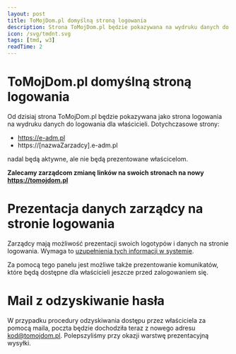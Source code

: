 ```yaml
---
layout: post
title: ToMojDom.pl domyślną stroną logowania
description: Strona ToMojDom.pl będzie pokazywana na wydruku danych do logowania i z jej adresu będą przychodziły maile do odzyskania hasła.
icon: /svg/tmdnt.svg
tags: [tmd, w3]
readTime: 2
---
```


# ToMojDom.pl domyślną stroną logowania

Od dzisiaj strona ToMojDom.pl będzie pokazywana jako strona logowania
na wydruku danych do logowania dla właścicieli. Dotychczasowe strony:
- https://e-adm.pl
- https://[nazwaZarzadcy].e-adm.pl

nadal będą aktywne, ale nie będą prezentowane właścicelom.

**Zalecamy zarządcom zmianę linków na swoich stronach na nowy https://tomojdom.pl**

# Prezentacja danych zarządcy na stronie logowania

Zarządcy mają możliwość prezentacji swoich logotypów i danych na stronie logowania. Wymaga to [uzupełnienia tych informacji w systemie](https://doc.weles3.pl/ogolne/zarzadca/Dane-firm-i-komunikaty-na-stronie-logowania.html).

Za pomocą tego panelu jest możliwe także prezentowanie komunikatów, które będą dostępne dla właścicieli jeszcze przed zalogowaniem się.

# Mail z odzyskiwanie hasła

W przypadku procedury odzyskiwania dostępu przez właściciela za pomocą
maila, poczta będzie dochodziła teraz z nowego adresu kod@tomojdom.pl. 
Polepszyliśmy przy okazji warstwę prezentacyjną wysyłki.